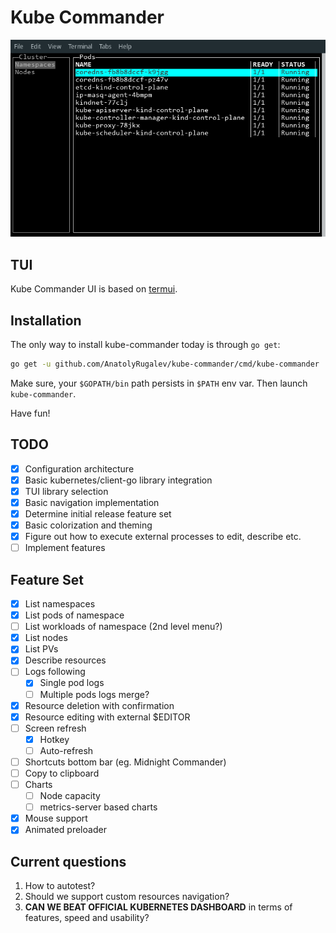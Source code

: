 # Kube Commander

![Kube Commander](docs/screenshot.png)

## TUI

Kube Commander UI is based on [termui](https://github.com/gizak/termui).

## Installation

The only way to install kube-commander today is through `go get`:

```bash
go get -u github.com/AnatolyRugalev/kube-commander/cmd/kube-commander
```

Make sure, your `$GOPATH/bin` path persists in `$PATH` env var. Then
launch `kube-commander`.

Have fun! 

## TODO

- [X] Configuration architecture
- [X] Basic kubernetes/client-go library integration
- [X] TUI library selection
- [X] Basic navigation implementation
- [X] Determine initial release feature set
- [X] Basic colorization and theming
- [X] Figure out how to execute external processes to edit, describe etc.
- [ ] Implement features

## Feature Set

- [X] List namespaces
- [X] List pods of namespace
- [ ] List workloads of namespace (2nd level menu?)
- [X] List nodes
- [X] List PVs
- [X] Describe resources
- [ ] Logs following
    - [X] Single pod logs
    - [ ] Multiple pods logs merge?
- [X] Resource deletion with confirmation
- [X] Resource editing with external $EDITOR
- [ ] Screen refresh
    - [X] Hotkey
    - [ ] Auto-refresh 
- [ ] Shortcuts bottom bar (eg. Midnight Commander)
- [ ] Copy to clipboard
- [ ] Charts
    - [ ] Node capacity
    - [ ] metrics-server based charts
- [X] Mouse support
- [X] Animated preloader

## Current questions

1. How to autotest?
2. Should we support custom resources navigation?
3. **CAN WE BEAT OFFICIAL KUBERNETES DASHBOARD** in terms of features, speed and usability?
